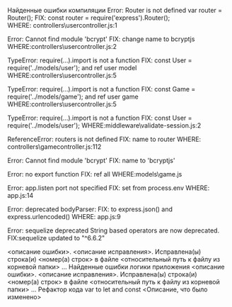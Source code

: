 Найденные ошибки компиляции
Error: Router is not defined var router = Router();
FIX: const router = require('express').Router();  
WHERE: controllers\usercontroller.js:1

Error: Cannot find module 'bcrypt'
FIX: change name to bcryptjs
WHERE:controllers\usercontroller.js:2

TypeError: require(...).import is not a function
FIX: const User = require('../models/user'); and ref user model
WHERE:controllers\usercontroller.js:5

TypeError: require(...).import is not a function
FIX: const Game = require('../models/game'); and ref user game
WHERE:controllers\usercontroller.js:5

TypeError: require(...).import is not a function
FIX: const User = require('../models/user');
WHERE:middleware\validate-session.js:2

ReferenceError: routers is not defined
FIX: name to router
WHERE: controllers\gamecontroller.js:112

Error: Cannot find module 'bcrypt'
FIX: name to 'bcryptjs'

Error: no export function
FIX: ref all
WHERE:models\game.js

Error: app.listen port not specified
FIX: set from process.env
WHERE: app.js:14

Error: deprecated bodyParser:
FIX: to express.json() and express.urlencoded()
WHERE: app.js:9

Error: sequelize deprecated String based operators are now deprecated.
FIX:sequelize updated to "^6.6.2"

<описание ошибки>. <описание исправления>. Исправлена(ы) строка(и) <номер(а) строк> в файле <относительный путь к файлу из корневой папки> ...
Найденные ошибки логики приложения
<описание ошибки>. <описание исправления>. Исправлена(ы) строка(и) <номер(а) строк> в файле <относительный путь к файлу из корневой папки> ...
Рефактор кода
var to let and const
<Описание, что было изменено>
